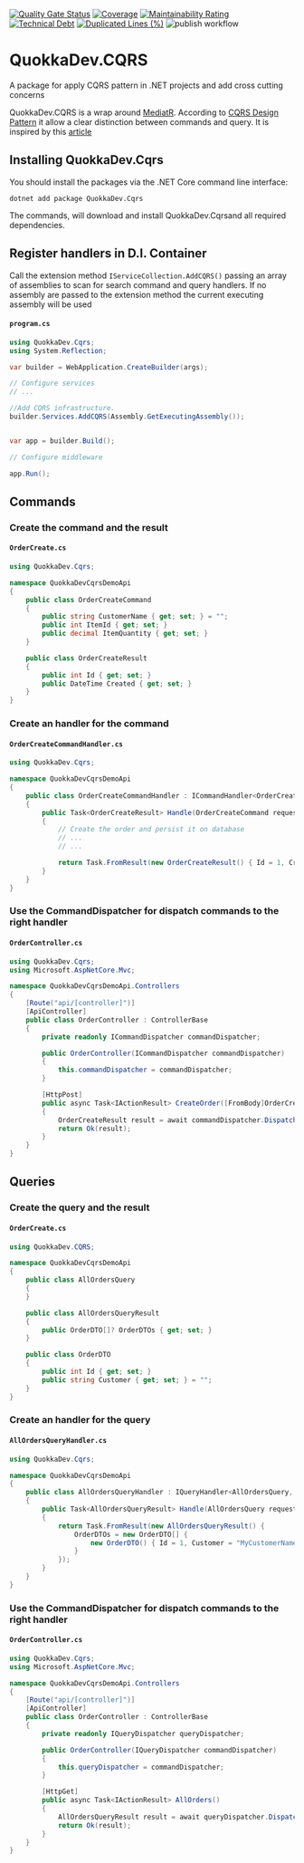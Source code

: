 [![Quality Gate Status](https://sonarcloud.io/api/project_badges/measure?project=quokka-dev_quokkadev-cqrs&metric=alert_status)](https://sonarcloud.io/summary/new_code?id=quokka-dev_quokkadev-cqrs) [![Coverage](https://sonarcloud.io/api/project_badges/measure?project=quokka-dev_quokkadev-cqrs&metric=coverage)](https://sonarcloud.io/summary/new_code?id=quokka-dev_quokkadev-cqrs) [![Maintainability Rating](https://sonarcloud.io/api/project_badges/measure?project=quokka-dev_quokkadev-cqrs&metric=sqale_rating)](https://sonarcloud.io/summary/new_code?id=quokka-dev_quokkadev-cqrs) [![Technical Debt](https://sonarcloud.io/api/project_badges/measure?project=quokka-dev_quokkadev-cqrs&metric=sqale_index)](https://sonarcloud.io/summary/new_code?id=quokka-dev_quokkadev-cqrs) [![Duplicated Lines (%)](https://sonarcloud.io/api/project_badges/measure?project=quokka-dev_quokkadev-cqrs&metric=duplicated_lines_density)](https://sonarcloud.io/summary/new_code?id=quokka-dev_quokkadev-cqrs) ![publish workflow](https://github.com/quokka-dev/quokkadev-cqrs/actions/workflows/publish.yml/badge.svg) 

# QuokkaDev.CQRS 
A package for apply CQRS pattern in .NET projects and add cross cutting concerns

QuokkaDev.CQRS is a wrap around [MediatR](https://github.com/jbogard/MediatR/wiki). According to [CQRS Design Pattern](https://martinfowler.com/bliki/CQRS.html) it allow a clear distinction between commands and query. It is inspired by this [article](https://cezarypiatek.github.io/post/why-i-dont-use-mediatr-for-cqrs)

## Installing QuokkaDev.Cqrs
    
You should install the packages via the .NET Core command line interface:

    dotnet add package QuokkaDev.Cqrs    

The commands, will download and install QuokkaDev.Cqrsand all required dependencies.

## Register handlers in D.I. Container
Call the extension method `IServiceCollection.AddCQRS()` passing an array of assemblies to scan for search command and query handlers. If no assembly are passed to the extension method the current executing assembly will be used

#### **`program.cs`**
```csharp
using QuokkaDev.Cqrs;
using System.Reflection;

var builder = WebApplication.CreateBuilder(args);

// Configure services
// ...

//Add CQRS infrastructure.
builder.Services.AddCQRS(Assembly.GetExecutingAssembly());


var app = builder.Build();

// Configure middleware

app.Run();
```
## Commands

### Create the command and the result
#### **`OrderCreate.cs`**
```csharp
using QuokkaDev.Cqrs;

namespace QuokkaDevCqrsDemoApi
{
    public class OrderCreateCommand
    {
        public string CustomerName { get; set; } = "";
        public int ItemId { get; set; }
        public decimal ItemQuantity { get; set; }
    }

    public class OrderCreateResult
    {
        public int Id { get; set; }
        public DateTime Created { get; set; }
    }
}
```

### Create an handler for the command
#### **`OrderCreateCommandHandler.cs`**
```csharp
using QuokkaDev.Cqrs;

namespace QuokkaDevCqrsDemoApi
{
    public class OrderCreateCommandHandler : ICommandHandler<OrderCreateCommand, OrderCreateResult>
    {
        public Task<OrderCreateResult> Handle(OrderCreateCommand request, CancellationToken cancellationToken)
        {
            // Create the order and persist it on database
            // ...
            // ...

            return Task.FromResult(new OrderCreateResult() { Id = 1, Created = DateTime.Now });
        }
    }
}
```

### Use the CommandDispatcher for dispatch commands to the right handler

#### **`OrderController.cs`**
```csharp
using QuokkaDev.Cqrs;
using Microsoft.AspNetCore.Mvc;

namespace QuokkaDevCqrsDemoApi.Controllers
{
    [Route("api/[controller]")]
    [ApiController]
    public class OrderController : ControllerBase
    {
        private readonly ICommandDispatcher commandDispatcher;

        public OrderController(ICommandDispatcher commandDispatcher)
        {
            this.commandDispatcher = commandDispatcher;
        }

        [HttpPost]
        public async Task<IActionResult> CreateOrder([FromBody]OrderCreateCommand orderCreateCommand)
        {
            OrderCreateResult result = await commandDispatcher.Dispatch<OrderCreateCommand, OrderCreateResult>(orderCreateCommand);
            return Ok(result);
        }
    }
}
```

## Queries

### Create the query and the result
#### **`OrderCreate.cs`**
```csharp
using QuokkaDev.CQRS;

namespace QuokkaDevCqrsDemoApi
{
    public class AllOrdersQuery
    {
    }

    public class AllOrdersQueryResult
    {
        public OrderDTO[]? OrderDTOs { get; set; }
    }

    public class OrderDTO
    {
        public int Id { get; set; }
        public string Customer { get; set; } = "";
    }
}
```

### Create an handler for the query
#### **`AllOrdersQueryHandler.cs`**
```csharp
using QuokkaDev.Cqrs;

namespace QuokkaDevCqrsDemoApi
{
    public class AllOrdersQueryHandler : IQueryHandler<AllOrdersQuery, AllOrdersQueryResult>
    {
        public Task<AllOrdersQueryResult> Handle(AllOrdersQuery request, CancellationToken cancellationToken)
        {
            return Task.FromResult(new AllOrdersQueryResult() { 
                OrderDTOs = new OrderDTO[] { 
                    new OrderDTO() { Id = 1, Customer = "MyCustomerName" }
                } 
            });
        }
    }
}
```


### Use the CommandDispatcher for dispatch commands to the right handler

#### **`OrderController.cs`**
```csharp
using QuokkaDev.Cqrs;
using Microsoft.AspNetCore.Mvc;

namespace QuokkaDevCqrsDemoApi.Controllers
{
    [Route("api/[controller]")]
    [ApiController]
    public class OrderController : ControllerBase
    {
        private readonly IQueryDispatcher queryDispatcher;

        public OrderController(IQueryDispatcher commandDispatcher)
        {
            this.queryDispatcher = commandDispatcher;
        }

        [HttpGet]
        public async Task<IActionResult> AllOrders()
        {
            AllOrdersQueryResult result = await queryDispatcher.Dispatch<AllOrdersQuery, AllOrdersQueryResult>(new AllOrdersQuery());
            return Ok(result);
        }
    }
}
```
